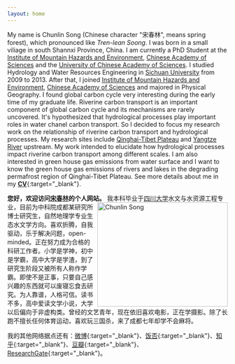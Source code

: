 ```yaml
---
layout: home
---
```



My name is Chunlin Song (Chinese character "宋春林", means spring forest), which pronounced like *Tren-lean Soong*. I was born in a small viliage in south Shannxi  Province, China. I am currently a PhD Student at the [Institute of Mountain Hazards and Environment](http://english.imde.cas.cn/), [Chinese Academy of Sciences](http://english.cas.cn/) and the [University of Chinese Academy of Sciences](http://english.ucas.ac.cn/). I studied Hydrology and Water Resources Engineering in [Sichuan University](http://www.scu.edu.cn/) from 2009 to 2013. After that, I joined [Institute of Mountain Hazards and Environment](http://english.imde.cas.cn/), [Chinese Academy of Sciences](http://english.cas.cn/) and majored in Physical Geography. I found global carbon cycle very interesting during the early time of my graduate life. Riverine carbon transport  is an important component of global carbon cycle and its mechanisms are rarely uncovered. It's hypothesized that hydrological processes play important roles in water chanel carbon transport. So I decided to focus my research work on the relationship of riverine carbon transport and hydrological processes. My research sites include [Qinghai-Tibet Plateau](https://en.wikipedia.org/wiki/Tibetan_Plateau) and [Yangtze River](https://en.wikipedia.org/wiki/Yangtze) upstream. My work intended to elucidate how hydrological processes impact riverine carbon transport among different scales. I am also interested in green house gas emissions from water surface and I want to know the green house gas emissions of rivers and lakes in the degrading permafrost region of Qinghai-Tibet Plateau. See more details about me in my [**CV**](http://songchunlin.net/files/others/songchunlin_cv.pdf){:target="_blank"}.

**您好，欢迎访问[宋春林](http://songchunlin.net "Chunlin Song")的个人网站。** <img src="http://7b1fc2.com1.z0.glb.clouddn.com/scl2016.jpg" title="Chunlin Song" align="right"  width="298" height="238.5" />我本科毕业于[四川大学](http://www.scu.edu.cn/)水文与水资源工程专业，目前为中科院成都某研究所博士研究生，自然地理学专业生态水文学方向。喜欢折腾，自我驱动，乐于解决问题，open-minded。正在努力成为合格的科研工作者。小学是学神，初中是学霸，高中大学是学渣，到了研究生阶段又被所有人称作学霸。即使不是正事，只要自己感兴趣的东西就可以废寝忘食去研究。为人靠谱，人格可信。读书不多，高中爱读文学小说，大学以后偏向于非虚构类。曾经的文艺青年，现在依旧喜欢电影，正在学摄影。除了长跑不擅长任何体育运动，喜欢玩三国杀，来了成都七年却学不会麻将。

我的其他网络据点还有：[微博](http://weibo.com/songchunlin){:target="_blank"}、[饭否](http://fanfou.com/scuscl){:target="_blank"}、[知乎](http://www.zhihu.com/people/songcl){:target="_blank"}、[豆瓣](http://www.douban.com/people/iamscl/){:target="_blank"}、[ResearchGate](https://www.researchgate.net/profile/Song_Chunlin/){:target="_blank"}。
